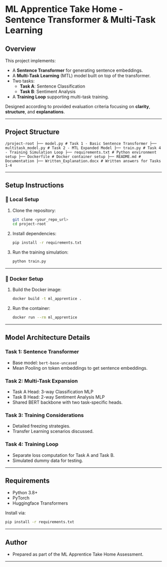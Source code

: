 # ML Apprentice Take Home - Sentence Transformer & Multi-Task Learning

## Overview

This project implements:
- A **Sentence Transformer** for generating sentence embeddings.
- A **Multi-Task Learning** (MTL) model built on top of the transformer.
- Two tasks:
  - **Task A**: Sentence Classification
  - **Task B**: Sentiment Analysis
- A **Training Loop** supporting multi-task training.

Designed according to provided evaluation criteria focusing on **clarity**, **structure**, and **explanations**.

---

## Project Structure

``` /project-root ├── model.py # Task 1 - Basic Sentence Transformer ├── multitask_model.py # Task 2 - MTL Expanded Model ├── train.py # Task 4 - Training Simulation Loop ├── requirements.txt # Python environment setup ├── Dockerfile # Docker container setup ├── README.md # Documentation ├── Written_Explanation.docx # Written answers for Tasks 1-4 ```

---

## Setup Instructions

### 🔧 Local Setup

1. Clone the repository:
    ```bash
    git clone <your_repo_url>
    cd project-root
    ```

2. Install dependencies:
    ```bash
    pip install -r requirements.txt
    ```

3. Run the training simulation:
    ```bash
    python train.py
    ```

---

### 🐳 Docker Setup

1. Build the Docker image:
    ```bash
    docker build -t ml_apprentice .
    ```

2. Run the container:
    ```bash
    docker run --rm ml_apprentice
    ```

---

## Model Architecture Details

### Task 1: Sentence Transformer
- Base model: `bert-base-uncased`
- Mean Pooling on token embeddings to get sentence embeddings.

### Task 2: Multi-Task Expansion
- Task A Head: 3-way Classification MLP
- Task B Head: 2-way Sentiment Analysis MLP
- Shared BERT backbone with two task-specific heads.

### Task 3: Training Considerations
- Detailed freezing strategies.
- Transfer Learning scenarios discussed.

### Task 4: Training Loop
- Separate loss computation for Task A and Task B.
- Simulated dummy data for testing.

---

## Requirements

- Python 3.8+
- PyTorch
- Huggingface Transformers

Install via:
```bash
pip install -r requirements.txt
```

---

## Author
- Prepared as part of the ML Apprentice Take Home Assessment.

---